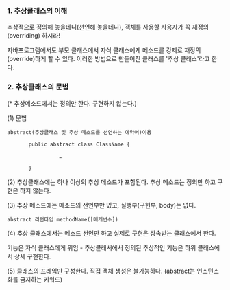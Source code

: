 ### 1. 추상클래스의 이해

추상적으로 정의해 놓을테니(선언해 놓을테니), 객체를 사용할 사용자가 꼭 재정의(overriding) 하시라!

 

자바프로그램에서도 부모 클래스에서 자식 클래스에게 메소드를 강제로 재정의(override)하게 할 수 있다. 이러한 방법으로 만들어진 클래스를 '추상 클래스'라고 한다.

 

### 2. 추상클래스의 문법

(* 추상메소드에서는 정의만 한다. 구현하지 않는다.)

 

(1) 문법

    abstract(추상클래스 및 추상 메소드를 선언하는 예약어)이용

           public abstract class ClassName {

                     …

           }

 

(2) 추상클래스에는 하나 이상의 추상 메소드가 포함된다. 추상 메소드는 정의만 하고 구현은 하지 않는다.

 

(3) 추상 메소드에는 메소드의 선언부만 있고, 실행부(구현부, body)는 없다.

    abstract 리턴타입 methodName([매개변수])

 

(4) 추상 클래스에서는 메소드 선언만 하고 실제로 구현은 상속받는 클래스에서 한다.

기능은 자식 클래스에게 위임 - 추상클래서에서 정의된 추상적인 기능은 하위 클래스에서 상세 구현한다.

 

(5) 클래스의 프레임만 구성한다. 직접 객체 생성은 불가능하다. (abstract는 인스턴스화를 금지하는 키워드)
